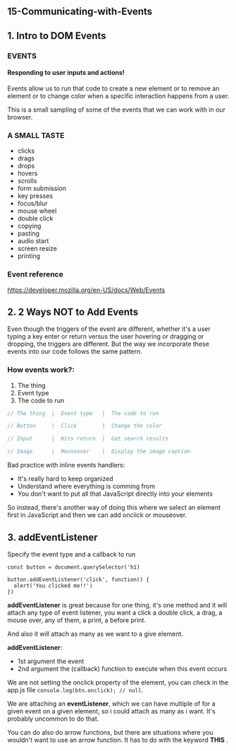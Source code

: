 ## 15-Communicating-with-Events

## 1. Intro to DOM Events

### EVENTS

#### Responding to user inputs and actions!

Events allow us to run that code to create a new element or to remove an element or to change color when a specific interaction happens from a user.

This is a small sampling of some of the events that we can work with in our browser.

### A SMALL TASTE

- clicks
- drags
- drops
- hovers
- scrolls
- form submission
- key presses
- focus/blur
- mouse wheel
- double click
- copying
- pasting
- audio start
- screen resize
- printing

### Event reference

https://developer.mozilla.org/en-US/docs/Web/Events

## 2. 2 Ways NOT to Add Events

Even though the triggers of the event are different, whether it's a user typing a key enter or return versus the user hovering or dragging or dropping, the triggers are different. But the way we incorporate these events into our code follows the same pattern.

### How events work?:
1. The thing
2. Event type
3. The code to run

```javascript
// The thing  |  Event type   |  The code to run

// Button     |  Click        |  Change the color

// Input      |  Hits return  |  Get search results

// Image      |  Mouseover    |  Display the image caption
```

Bad practice with inline events handlers:

- It's really hard to keep organized
- Understand where everything is comming from
- You don't want to put all that JavaScript directly into your elements

So instead, there's another way of doing this where we select an element first in JavaScript and then we can add onclick or mouseover.

## 3. addEventListener
Specify the event type and a callback to run

```
const button = document.querySelector('h1)

button.addEventListener('click', function() {
  alert('You clicked me!!')
})
```

**addEventListener** is great because for one thing, it's one method and it will attach any type of event listener, you want a click a double click, a drag, a mouse over, any of them, a print, a before print.

And also it will attach as many as we want to a give element. 

**addEventListener**:
- 1st argument the event
- 2nd argument the (callback) function to execute when this event occurs

We are not setting the onclick property of the element, you can check in the app.js file `console.log(btn.onclick); // null`.

We are attaching an **eventListener**, which we can have multiple of for a given event on a given element, so i could attach as many as i want. It's probably uncommon to do that.

You can do also do arrow functions, but there are situations where you wouldn't want to use an arrow function. It has to do with the keyword **THIS** .
 